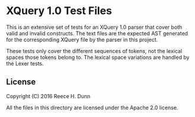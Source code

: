 # XQuery 1.0 Test Files

This is an extensive set of tests for an XQuery 1.0 parser that cover both
valid and invalid constructs. The text files are the expected AST generated
for the corresponding XQuery file by the parser in this project.

These tests only cover the different sequences of tokens, not the lexical
spaces those tokens belong to. The lexical space variations are handled by
the Lexer tests.

## License

Copyright (C) 2016 Reece H. Dunn

All the files in this directory are licensed under the Apache 2.0 license.
